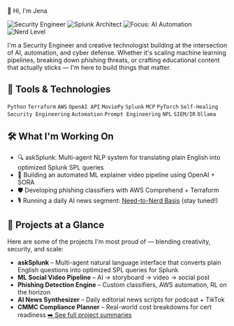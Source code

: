 👋 Hi, I'm Jena

![Security Engineer](https://img.shields.io/badge/Role-Security_Engineer-1976D2)
![Splunk Architect](https://img.shields.io/badge/Splunk-Certified_Architect-lightgrey)
![Focus: AI Automation](https://img.shields.io/badge/Focus-AI_Automation-blue)
![Nerd Level](https://img.shields.io/badge/Nerd_Level-Over_9000-purple)

I'm a Security Engineer and creative technologist building at the intersection of AI, automation, and cyber defense. Whether it's scaling machine learning pipelines, breaking down phishing threats, or crafting educational content that actually sticks — I'm here to build things that matter.

## 🧰 Tools & Technologies

`Python` `Terraform` `AWS` `OpenAI API` `MoviePy` `Splunk` `MCP` `PyTorch` `Self-Healing`
`Security Engineering` `Automation` `Prompt Engineering` `NPL` `SIEM/IR` `Ollama`




## 🛠️ What I'm Working On

- 🔍 askSplunk: Multi-agent NLP system for translating plain English into optimized Splunk SPL queries
- 🎥 Building an automated ML explainer video pipeline using OpenAI + SORA
- 🛡️ Developing phishing classifiers with AWS Comprehend + Terraform
- 🎙️ Running a daily AI news segment: [Need-to-Nerd Basis](#) (stay tuned!)

## 📂 Projects at a Glance

Here are some of the projects I'm most proud of — blending creativity, security, and scale:

- **askSplunk** – Multi-agent natural language interface that converts plain English questions into optimized SPL queries for Splunk
- **ML Social Video Pipeline** – AI → storyboard → video → social post
- **Phishing Detection Engine** – Custom classifiers, AWS automation, RL on the horizon
- **AI News Synthesizer** – Daily editorial news scripts for podcast + TikTok
- **CMMC Compliance Planner** – Real-world cost breakdowns for cert readiness
[➡️ See full project summaries](https://github.com/jenastar/project_summaries)




